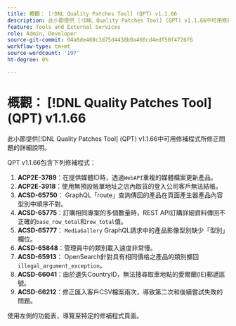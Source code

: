 ```yaml
---
title: 概觀： [!DNL Quality Patches Tool] (QPT) v1.1.66
description: 此小節提供 [!DNL Quality Patches Tool] (QPT) v1.1.66中可用修補程式所修正問題的詳細說明。
feature: Tools and External Services
role: Admin, Developer
source-git-commit: 04a8de460c3d75d4438b0a460cd4edf50f4726f6
workflow-type: tm+mt
source-wordcount: '197'
ht-degree: 0%

---
```


# 概觀： [!DNL Quality Patches Tool] (QPT) v1.1.66

此小節提供[!DNL Quality Patches Tool] (QPT) v1.1.66中可用修補程式所修正問題的詳細說明。

QPT v1.1.66包含下列修補程式：
1. **ACP2E-3789**：在提供媒體ID時，透過`WebAPI`重複的媒體檔案更新產品。
1. **ACP2E-3918**：使用無預設帳單地址之店內取貨的登入公司客戶無法結帳。
1. **ACSD-65750**： GraphQL「route」查詢傳回的產品在頁面產生器產品內容型別中順序不對。
1. **ACSD-65775**：訂購相同專案的多個數量時，REST API訂購詳細資料傳回不正確的`base_row_total`和`row_total`值。
1. **ACSD-65777**： `MediaGallery` GraphQL請求中的產品影像型別缺少「型別」欄位。
1. **ACSD-65848**：管理員中的類別載入速度非常慢。
1. **ACSD-65913**： OpenSearch針對具有相同價格之產品的類別擲回`illegal_argument_exception`。
1. **ACSD-66041**：由於遺失CountryID，無法搜尋取車地點的愛爾蘭(IE)郵遞區號。
1. **ACSD-66212**：修正匯入客戶CSV檔案兩次，導致第二次和後續嘗試失敗的問題。

使用左側的功能表，導覽至特定的修補程式頁面。
